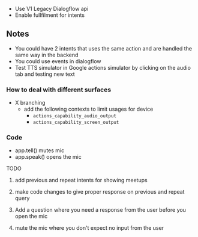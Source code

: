 * Use V1 Legacy Dialogflow api
* Enable fullfilment for intents


## Notes
* You could have 2 intents that uses the same action and are handled the same way in the backend
* You could use events in dialogflow
* Test TTS simulator in Google actions simulator by clicking on the audio tab and testing new text

### How to deal with different surfaces
* X branching
    * add the following contexts to limit usages for device
        * `actions_capability_audio_output`
        * `actions_capability_screen_output`

### Code
* app.tell() mutes mic 
* app.speak() opens the mic


TODO
 1) add previous and repeat intents for showing meetups

2) make code changes to give proper response on previous and repeat query

3) Add a question where you need a response from the user before you open the mic 

4) mute the mic where you don't expect no input from the user 